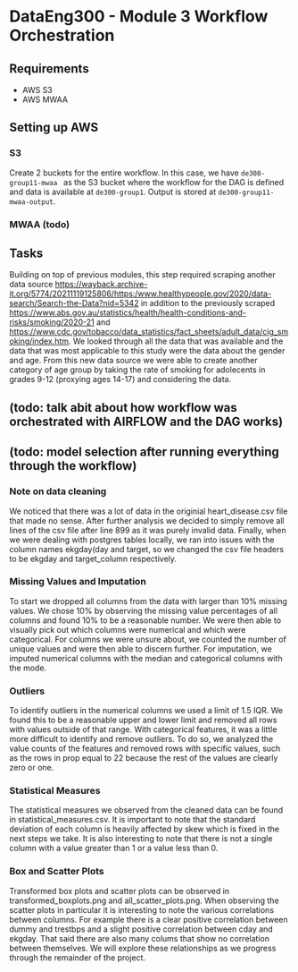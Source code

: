 # DataEng300 - Module 3 Workflow Orchestration

## Requirements

- AWS S3
- AWS MWAA

## Setting up AWS
### S3
Create 2 buckets for the entire workflow. In this case, we have `de300-group11-mwaa ` as the S3 bucket where the workflow for the DAG is defined and data is available at `de300-group1`. Output is stored at `de300-group11-mwaa-output`.
### MWAA (todo)


## Tasks
Building on top of previous modules, this step required scraping another data source https://wayback.archive-it.org/5774/20211119125806/https:/www.healthypeople.gov/2020/data-search/Search-the-Data?nid=5342 in addition to the previously scraped https://www.abs.gov.au/statistics/health/health-conditions-and-risks/smoking/2020-21 and https://www.cdc.gov/tobacco/data_statistics/fact_sheets/adult_data/cig_smoking/index.htm. We looked through all the data that was available and the data that was most applicable to this study were the data about the gender and age. From this new data source we were able to create another category of age group by taking the rate of smoking for adolecents in grades 9-12 (proxying ages 14-17) and considering the data.

## (todo: talk abit about how workflow was orchestrated with AIRFLOW and the DAG works)

## (todo: model selection after running everything through the workflow)

### Note on data cleaning
We noticed that there was a lot of data in the originial heart_disease.csv file that made no sense. After further analysis we decided to simply remove all lines of the csv file after line 899 as it was purely invalid data. Finally, when we were dealing with postgres tables locally, we ran into issues with the column names ekgday(day and target, so we changed the csv file headers to be ekgday and target_column respectively.

### Missing Values and Imputation
To start we dropped all columns from the data with larger than 10% missing values. We chose 10% by observing the missing value percentages of all columns and found 10% to be a reasonable number. We were then able to visually pick out which columns were numerical and which were categorical. For columns we were unsure about, we counted the number of unique values and were then able to discern further. For imputation, we imputed numerical columns with the median and categorical columns with the mode. 

### Outliers
To identify outliers in the numerical columns we used a limit of 1.5 IQR. We found this to be a reasonable upper and lower limit and removed all rows with values outside of that range. With categorical features, it was a little more difficult to identify and remove outliers. To do so, we analyzed the value counts of the features and removed rows with specific values, such as the rows in prop equal to 22 because the rest of the values are clearly zero or one.

### Statistical Measures
The statistical measures we observed from the cleaned data can be found in statistical_measures.csv. It is important to note that the standard deviation of each column is heavily affected by skew which is fixed in the next steps we take. It is also interesting to note that there is not a single column with a value greater than 1 or a value less than 0.

### Box and Scatter Plots
Transformed box plots and scatter plots can be observed in transformed_boxplots.png and all_scatter_plots.png. When observing the scatter plots in particular it is interesting to note the various correlations between columns. For example there is a clear positive correlation between dummy and trestbps and a slight positive correlation between cday and ekgday. That said there are also many colums that show no correlation between themselves. We will explore these relationships as we progress through the remainder of the project.